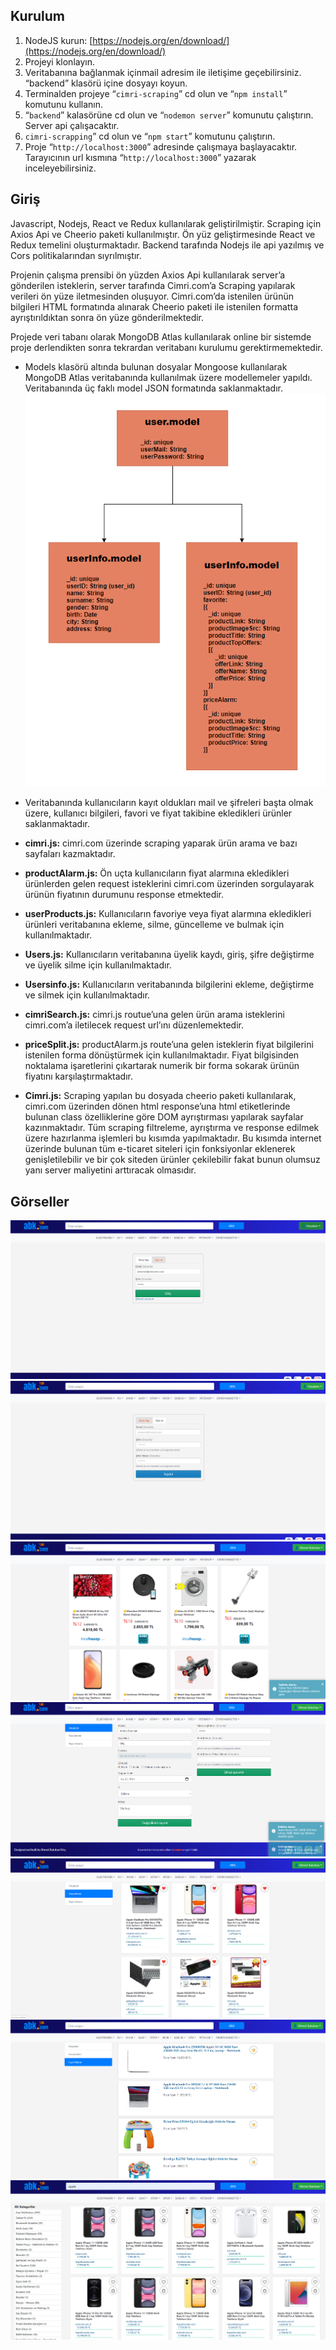 ## Kurulum

 1. NodeJS kurun:
    [https://nodejs.org/en/download/](https://nodejs.org/en/download/)
 2. Projeyi klonlayın.
 3. Veritabanına bağlanmak içinmail adresim ile iletişime geçebilirsiniz. “backend” klasörü içine    dosyayı koyun.
 4. Terminalden projeye “`cimri-scraping`” cd olun ve “`npm install`” komutunu kullanın.
 5. “`backend`” kalasörüne cd olun ve “`nodemon server`” komunutu çalıştırın. Server api çalışacaktır.
 6. `cimri-scrapping`” cd olun ve “`npm start`” komutunu çalıştırın.
 7. Proje “`http://localhost:3000`” adresinde çalışmaya başlayacaktır. Tarayıcının url kısmına “`http://localhost:3000`” yazarak inceleyebilirsiniz.

## Giriş
Javascript, Nodejs, React ve Redux kullanılarak geliştirilmiştir. Scraping için Axios Api ve Cheerio paketi kullanılmıştır. Ön yüz geliştirmesinde React ve Redux temelini oluşturmaktadır. Backend tarafında Nodejs ile api yazılmış ve Cors politikalarından sıyrılmıştır.

Projenin çalışma prensibi ön yüzden Axios Api kullanılarak server’a gönderilen isteklerin, server tarafında Cimri.com’a Scraping yapılarak verileri ön yüze iletmesinden oluşuyor. Cimri.com’da istenilen ürünün bilgileri HTML formatında alınarak Cheerio paketi ile istenilen formatta ayrıştırıldıktan sonra ön yüze gönderilmektedir.

Projede veri tabanı olarak MongoDB Atlas kullanılarak online bir sistemde proje derlendikten sonra tekrardan veritabanı kurulumu gerektirmemektedir. 

 - Models klasörü altında bulunan dosyalar Mongoose kullanılarak MongoDB Atlas veritabanında kullanılmak üzere modellemeler yapıldı. Veritabanında üç faklı model JSON formatında saklanmaktadır.
 ![enter image description here](https://raw.githubusercontent.com/KlcAhmet/cimri-scraping/master/screenshot/backend2.png)
 - Veritabanında kullanıcıların kayıt oldukları mail ve şifreleri başta olmak üzere, kullanıcı bilgileri, favori ve fiyat takibine ekledikleri ürünler saklanmaktadır.
 - **cimri.js:** cimri.com üzerinde scraping yaparak ürün arama ve bazı sayfaları kazmaktadır.
 - **productAlarm.js:** Ön uçta kullanıcıların fiyat alarmına ekledikleri ürünlerden gelen   request isteklerini cimri.com üzerinden sorgulayarak ürünün fiyatının durumunu response etmektedir.
 - **userProducts.js:** Kullanıcıların favoriye veya fiyat alarmına ekledikleri ürünleri veritabanına ekleme, silme, güncelleme ve bulmak için kullanılmaktadır.
   
 - **Users.js:** Kullanıcıların veritabanına üyelik kaydı, giriş, şifre değiştirme ve üyelik silme için kullanılmaktadır.
 - **Usersinfo.js:** Kullanıcıların veritabanında bilgilerini ekleme, değiştirme ve silmek için kullanılmaktadır.
 - **cimriSearch.js:** cimri.js routue’una gelen ürün arama isteklerini cimri.com’a iletilecek request url’ını düzenlemektedir.
 - **priceSplit.js:** productAlarm.js route’una gelen isteklerin fiyat bilgilerini istenilen forma dönüştürmek için kullanılmaktadır. Fiyat bilgisinden noktalama işaretlerini çıkartarak numerik bir forma sokarak ürünün fiyatını karşılaştırmaktadır.
 - **Cimri.js:** Scraping yapılan bu dosyada cheerio paketi kullanılarak, cimri.com üzerinden dönen html response’una html etiketlerinde bulunan class özelliklerine göre DOM ayrıştırması yapılarak sayfalar kazınmaktadır. Tüm scraping filtreleme, ayrıştırma ve response edilmek üzere hazırlanma işlemleri bu kısımda yapılmaktadır. Bu kısımda internet üzerinde bulunan tüm e-ticaret siteleri için fonksiyonlar eklenerek genişletilebilir ve bir çok siteden ürünler çekilebilir fakat bunun olumsuz yanı server maliyetini arttıracak olmasıdır.
 

## Görseller

![enter image description here](https://raw.githubusercontent.com/KlcAhmet/cimri-scraping/master/screenshot/p1.png)
![enter image description here](https://raw.githubusercontent.com/KlcAhmet/cimri-scraping/master/screenshot/p2.png)
![enter image description here](https://raw.githubusercontent.com/KlcAhmet/cimri-scraping/master/screenshot/p3.png)
![enter image description here](https://raw.githubusercontent.com/KlcAhmet/cimri-scraping/master/screenshot/p4.png)
![enter image description here](https://raw.githubusercontent.com/KlcAhmet/cimri-scraping/master/screenshot/p5.png)
![enter image description here](https://raw.githubusercontent.com/KlcAhmet/cimri-scraping/master/screenshot/p6.png)
![enter image description here](https://raw.githubusercontent.com/KlcAhmet/cimri-scraping/master/screenshot/p7.png)

